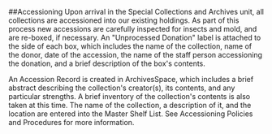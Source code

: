 ##Accessioning
Upon arrival in the Special Collections and Archives unit, all collections are accessioned into our existing holdings. As part of this process new accessions are carefully inspected for insects and mold, and are re-boxed, if necessary. An "Unprocessed Donation" label is attached to the side of each box, which includes the name of the collection, name of the donor, date of the accession, the name of the staff person accessioning the donation, and a brief description of the box's contents.

An Accession Record is created in ArchivesSpace, which includes a brief abstract describing the collection's creator(s), its contents, and any particular strengths. A brief inventory of the collection's contents is also taken at this time. The name of the collection, a description of it, and the location are entered into the Master Shelf List. See Accessioning Policies and Procedures for more information.  
